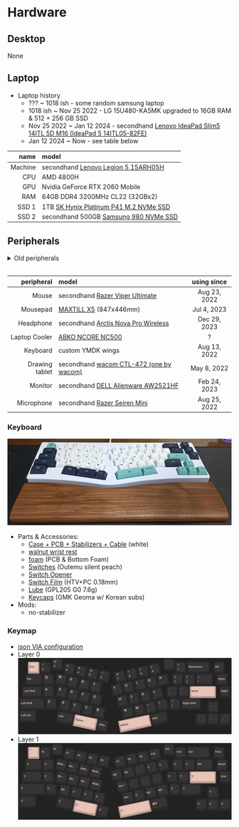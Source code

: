 # Hardware

## Desktop

None

## Laptop

- Laptop history
  - ??? ~ 1018 ish - some random samsung laptop
  - 1018 ish ~ Nov 25 2022 - LG 15U480-KA5MK upgraded to 16GB RAM & 512 + 256 GB SSD
  - Nov 25 2022 ~ Jan 12 2024 - secondhand [Lenovo IdeaPad Slim5 14ITL 5D M16 (IdeaPad 5 14ITL05-82FE)](https://prod.danawa.com/info/?pcode=12875984)
  - Jan 12 2024 ~ Now - see table below

|    name | model                                                                                                                                   |
| ------: | :-------------------------------------------------------------------------------------------------------------------------------------- |
| Machine | secondhand [Lenovo Legion 5 15ARH05H](https://pcsupport.lenovo.com/us/en/products/laptops-and-netbooks/legion-series/legion-5-15arh05h) |
|     CPU | AMD 4800H                                                                                                                               |
|     GPU | Nvidia GeForce RTX 2060 Mobile                                                                                                          |
|     RAM | 64GB DDR4 3200MHz CL22 (32GBx2)                                                                                                         |
|   SSD 1 | 1TB [SK Hynix Platinum P41 M.2 NVMe SSD](https://ssd.skhynix.com/platinum_p41)                                                          |
|   SSD 2 | secondhand 500GB [Samsung 980 NVMe SSD](https://semiconductor.samsung.com/consumer-storage/internal-ssd/980)                            |

## Peripherals

<details>
  <summary>Old peripherals</summary>

| peripheral | model                                                                                                                                                                                                        | using since |
| ---------: | :----------------------------------------------------------------------------------------------------------------------------------------------------------------------------------------------------------- | :---------: |
|      Mouse | [Logitech G402 Hyperion fury](https://www.logitechg.com/en-eu/products/gaming-mice/g402-hyperion-fury-fps-gaming-mouse.html) I got from a [giveaway event](https://blog.naver.com/yjcomicsblog/221432692995) |      ?      |
|  Headphone | [NOX NX-2](https://www.e-nox.co.kr/theme/s007/index/product_view01.php?wr_id=16)                                                                                                                             |      ?      |

</details>

<br />

|     peripheral | model                                                                                                                  | using since  |
| -------------: | :--------------------------------------------------------------------------------------------------------------------- | :----------: |
|          Mouse | secondhand [Razer Viper Ultimate](https://www.razer.com/gaming-mice/razer-viper-ultimate)                              | Aug 23, 2022 |
|       Mousepad | [MAXTILL X5](https://prod.danawa.com/info/?pcode=6995089) (847x446mm)                                                  | Jul 4, 2023  |
|      Headphone | secondhand [Arctis Nova Pro Wireless](https://steelseries.com/gaming-headsets/arctis-nova-pro-wireless-pc-playstation) | Dec 29, 2023 |
|  Laptop Cooler | [ABKO NCORE NC500](http://ncore.co.kr/shop/product_item.php?ItId=2586312930)                                           |      ?       |
|       Keyboard | custom YMDK wings                                                                                                      | Aug 13, 2022 |
| Drawing tablet | secondhand [wacom CTL-472 (one by wacom)](https://www.wacom.com/en-us/products/pen-tablets/one-by-wacom)               | May 8, 2022  |
|        Monitor | secondhand [DELL Alienware AW2521HF](https://www.rtings.com/monitor/reviews/dell/alienware-aw2521hf)                   | Feb 24, 2023 |
|     Microphone | secondhand [Razer Seiren Mini](https://www.razer.com/streaming-microphones/razer-seiren-mini)                          | Aug 25, 2022 |

### Keyboard

![keyboard](./kbd.png)

- Parts & Accessories:
  - [Case + PCB + Stabilizers + Cable](https://ko.aliexpress.com/item/1005003330613995.html) (white)
  - [walnut wrist rest](https://ko.aliexpress.com/item/1005003629440348.html)
  - [foam](https://ko.aliexpress.com/item/1005004451001013.html) (PCB & Bottom Foam)
  - [Switches](https://www.aliexpress.com/item/1005003891937604.html) (Outemu silent peach)
  - [Switch Opener](https://smartstore.naver.com/ownkeeb/products/6804912949)
  - [Switch Film](https://www.aliexpress.com/item/1005002885279946.html) (HTV+PC 0.18mm)
  - [Lube](https://www.aliexpress.com/item/1005002297786498.html) (GPL205 G0 7.6g)
  - [Keycaps](https://www.aliexpress.com/item/1005003834670594.html) (GMK Geoma w/ Korean subs)
- Mods:
  - no-stabilizer

### Keymap

- [json VIA configuration](./wings_hotswap.json)
- Layer 0
  ![keyboard layer 0](./kbd_layer_0.png)
- Layer 1
  ![keyboard layer 1](./kbd_layer_1.png)
